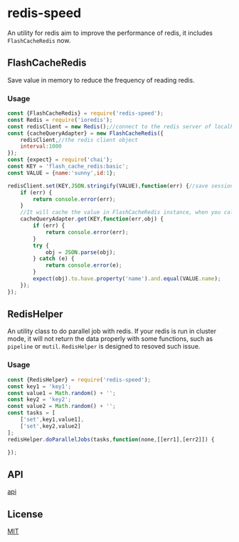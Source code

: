 # redis-speed

An utility for redis aim to improve the performance of redis, it includes `FlashCacheRedis` now.

## FlashCacheRedis  

Save value in memory to reduce the frequency of reading redis.

### Usage

```javascript
const {FlashCacheRedis} = require('redis-speed');
const Redis = require('ioredis');
const redisClient = new Redis();//connect to the redis server of localhost:6379
const {cacheQueryAdapter} = new FlashCacheRedis({
    redisClient,//the redis client object
    interval:1000
});
const {expect} = require('chai');
const KEY = 'flash_cache_redis:basic';
const VALUE = {name:'sunny',id:1};

redisClient.set(KEY,JSON.stringify(VALUE),function(err) {//save session
    if (err) {
        return console.error(err);
    }
    //It will cache the value in FlashCacheRedis instance, when you call the function of `cacheQueryAdapter.get` next, it will read the value directly from memory.
    cacheQueryAdapter.get(KEY,function(err,obj) {
        if (err) {
            return console.error(err);
        }
        try {
            obj = JSON.parse(obj);
        } catch (e) {
            return console.error(e);
        }
        expect(obj).to.have.property('name').and.equal(VALUE.name);
    });
});
```

## RedisHelper
An utility class to do parallel job with redis. If your redis is run in cluster mode, it will not return the data properly with some functions, such as `pipeline` or `mutil`. `RedisHelper` is designed to resoved such issue.

### Usage

```javascript
const {RedisHelper} = require('redis-speed');
const key1 = 'key1';
const value1 = Math.random() + '';
const key2 = 'key2';
const value2 = Math.random() + '';
const tasks = [
    ['set',key1,value1],
    ['set',key2,value2]
];
redisHelper.doParallelJobs(tasks,function(none,[[err1],[err2]]) {

});
```


## API
[api](docs/api.md)

## License
[MIT](LICENSE)



